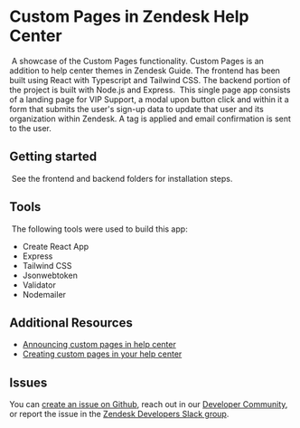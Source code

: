 # Custom Pages in Zendesk Help Center
​
A showcase of the Custom Pages functionality. Custom Pages is an addition to help center themes in Zendesk Guide. The frontend has been built using React with Typescript and Tailwind CSS. The backend portion of the project is built with Node.js and Express.
​
This single page app consists of a landing page for VIP Support, a modal upon button click and within it a form that submits the user's sign-up data to update that user and its organization within Zendesk. A tag is applied and email confirmation is sent to the user.
​
## Getting started
​
See the frontend and backend folders for installation steps.
​
<!-- Any packages or tools used to build the project -->
## Tools
​
The following tools were used to build this app:
- Create React App
- Express
- Tailwind CSS
- Jsonwebtoken
- Validator
- Nodemailer
​
<!-- Links to relevant resources such as help center articles or dev docs -->
## Additional Resources
- [Announcing custom pages in help center](https://support.zendesk.com/hc/en-us/articles/4409427690138-Announcing-custom-pages-in-help-center)
- [Creating custom pages in your help center](https://support.zendesk.com/hc/en-us/articles/4409012911770-Creating-custom-pages-in-your-help-center)
​
<!-- Issue reporting with link to repo issues page -->
## Issues
You can [create an issue on Github](https://github.com/zendesk/custom-pages-example/issues/new), reach out in our [Developer Community](https://support.zendesk.com/hc/en-us/community/topics), or report the issue in the [Zendesk Developers Slack group](https://docs.google.com/forms/d/e/1FAIpQLScm_rDLWwzWnq6PpYWFOR_PwMaSBcaFft-1pYornQtBGAaiJA/viewform).
